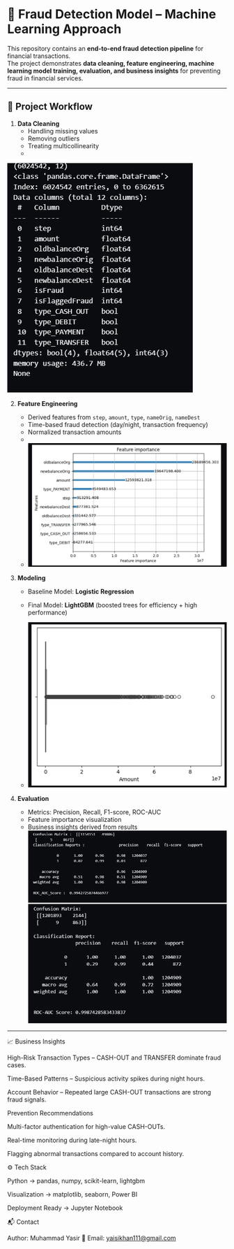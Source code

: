 # 🚀 Fraud Detection Model – Machine Learning Approach  


This repository contains an **end-to-end fraud detection pipeline** for financial transactions.  
The project demonstrates **data cleaning, feature engineering, machine learning model training, evaluation, and business insights** for preventing fraud in financial services.  

---

## 📂 Project Workflow  
1. **Data Cleaning**  
   - Handling missing values  
   - Removing outliers  
   - Treating multicollinearity
   - 
![Fraud Detection Banner](Cleaning-Fraud.png)

2. **Feature Engineering**  
   - Derived features from `step`, `amount`, `type`, `nameOrig`, `nameDest`  
   - Time-based fraud detection (day/night, transaction frequency)  
   - Normalized transaction amounts
   - 
   - ![Fraud Detection Banner](feature-fraud.png)

3. **Modeling**  
   - Baseline Model: **Logistic Regression**  
   - Final Model: **LightGBM** (boosted trees for efficiency + high performance)  

   - ![Fraud Detection Banner](outliers-Fraud.png)
4. **Evaluation**  
   - Metrics: Precision, Recall, F1-score, ROC-AUC  
   - Feature importance visualization  
   - Business insights derived from results  
![Fraud Detection Banner](result-Fraud.png)
![Fraud Detection Banner](result-lgbm.png)
---

📈 Business Insights

High-Risk Transaction Types – CASH-OUT and TRANSFER dominate fraud cases.

Time-Based Patterns – Suspicious activity spikes during night hours.

Account Behavior – Repeated large CASH-OUT transactions are strong fraud signals.

Prevention Recommendations

Multi-factor authentication for high-value CASH-OUTs.

Real-time monitoring during late-night hours.

Flagging abnormal transactions compared to account history.

⚙️ Tech Stack

Python → pandas, numpy, scikit-learn, lightgbm

Visualization → matplotlib, seaborn, Power BI 

Deployment Ready → Jupyter Notebook

📬 Contact

Author: Muhammad Yasir
📧 Email: yaisikhan111@gmail.com
